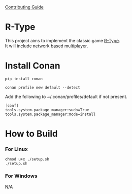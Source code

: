 [Contributing Guide](CONTRIBUTING.md)

# R-Type

This project aims to implement the classic game [R-Type](https://wikiless.sethforprivacy.com/wiki/R-Type?lang=en).\
It will include network based multiplayer.

# Install Conan

```pip install conan```

```conan profile new default --detect```

Add the following to ~/.conan/profiles/default if not present.

```
[conf]
tools.system.package_manager:sudo=True
tools.system.package_manager:mode=install
```

# How to Build

### For Linux
```chmod u+x ./setup.sh```\
```./setup.sh```

### For Windows
N/A